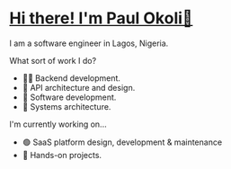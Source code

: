 # [Hi there! I'm Paul Okoli👋](https://github.com/PaulPextra#hi-there-im-paul-okoli-)

I am a software engineer in Lagos, Nigeria.

What sort of work I do?

- 👨‍💻 Backend development.
- 🤔 API architecture and design.
- 🌱 Software development.
- 🏰 Systems architecture.

I'm currently working on...

- 🟢 SaaS platform design, development & maintenance
- 📝 Hands-on projects.
